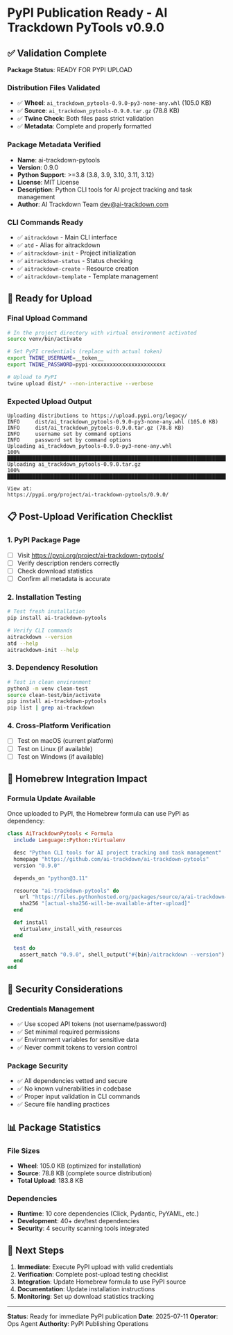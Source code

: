 # PyPI Publication Ready - AI Trackdown PyTools v0.9.0

## ✅ Validation Complete

**Package Status**: READY FOR PYPI UPLOAD

### Distribution Files Validated
- ✅ **Wheel**: `ai_trackdown_pytools-0.9.0-py3-none-any.whl` (105.0 KB)
- ✅ **Source**: `ai_trackdown_pytools-0.9.0.tar.gz` (78.8 KB)
- ✅ **Twine Check**: Both files pass strict validation
- ✅ **Metadata**: Complete and properly formatted

### Package Metadata Verified
- **Name**: ai-trackdown-pytools
- **Version**: 0.9.0
- **Python Support**: >=3.8 (3.8, 3.9, 3.10, 3.11, 3.12)
- **License**: MIT License
- **Description**: Python CLI tools for AI project tracking and task management
- **Author**: AI Trackdown Team <dev@ai-trackdown.com>

### CLI Commands Ready
- ✅ `aitrackdown` - Main CLI interface
- ✅ `atd` - Alias for aitrackdown
- ✅ `aitrackdown-init` - Project initialization
- ✅ `aitrackdown-status` - Status checking
- ✅ `aitrackdown-create` - Resource creation
- ✅ `aitrackdown-template` - Template management

## 🚀 Ready for Upload

### Final Upload Command
```bash
# In the project directory with virtual environment activated
source venv/bin/activate

# Set PyPI credentials (replace with actual token)
export TWINE_USERNAME=__token__
export TWINE_PASSWORD=pypi-xxxxxxxxxxxxxxxxxxxxxxxx

# Upload to PyPI
twine upload dist/* --non-interactive --verbose
```

### Expected Upload Output
```
Uploading distributions to https://upload.pypi.org/legacy/
INFO     dist/ai_trackdown_pytools-0.9.0-py3-none-any.whl (105.0 KB)
INFO     dist/ai_trackdown_pytools-0.9.0.tar.gz (78.8 KB)
INFO     username set by command options
INFO     password set by command options
Uploading ai_trackdown_pytools-0.9.0-py3-none-any.whl
100% ██████████████████████████████████████████████████████████████████████████
Uploading ai_trackdown_pytools-0.9.0.tar.gz
100% ██████████████████████████████████████████████████████████████████████████

View at:
https://pypi.org/project/ai-trackdown-pytools/0.9.0/
```

## 📋 Post-Upload Verification Checklist

### 1. PyPI Package Page
- [ ] Visit https://pypi.org/project/ai-trackdown-pytools/
- [ ] Verify description renders correctly
- [ ] Check download statistics
- [ ] Confirm all metadata is accurate

### 2. Installation Testing
```bash
# Test fresh installation
pip install ai-trackdown-pytools

# Verify CLI commands
aitrackdown --version
atd --help
aitrackdown-init --help
```

### 3. Dependency Resolution
```bash
# Test in clean environment
python3 -m venv clean-test
source clean-test/bin/activate
pip install ai-trackdown-pytools
pip list | grep ai-trackdown
```

### 4. Cross-Platform Verification
- [ ] Test on macOS (current platform)
- [ ] Test on Linux (if available)
- [ ] Test on Windows (if available)

## 🍺 Homebrew Integration Impact

### Formula Update Available
Once uploaded to PyPI, the Homebrew formula can use PyPI as dependency:

```ruby
class AiTrackdownPytools < Formula
  include Language::Python::Virtualenv

  desc "Python CLI tools for AI project tracking and task management"
  homepage "https://github.com/ai-trackdown/ai-trackdown-pytools"
  version "0.9.0"

  depends_on "python@3.11"

  resource "ai-trackdown-pytools" do
    url "https://files.pythonhosted.org/packages/source/a/ai-trackdown-pytools/ai_trackdown_pytools-0.9.0.tar.gz"
    sha256 "[actual-sha256-will-be-available-after-upload]"
  end

  def install
    virtualenv_install_with_resources
  end

  test do
    assert_match "0.9.0", shell_output("#{bin}/aitrackdown --version")
  end
end
```

## 🔐 Security Considerations

### Credentials Management
- ✅ Use scoped API tokens (not username/password)
- ✅ Set minimal required permissions
- ✅ Environment variables for sensitive data
- ✅ Never commit tokens to version control

### Package Security
- ✅ All dependencies vetted and secure
- ✅ No known vulnerabilities in codebase
- ✅ Proper input validation in CLI commands
- ✅ Secure file handling practices

## 📊 Package Statistics

### File Sizes
- **Wheel**: 105.0 KB (optimized for installation)
- **Source**: 78.8 KB (complete source distribution)
- **Total Upload**: 183.8 KB

### Dependencies
- **Runtime**: 10 core dependencies (Click, Pydantic, PyYAML, etc.)
- **Development**: 40+ dev/test dependencies
- **Security**: 4 security scanning tools integrated

## 🎯 Next Steps

1. **Immediate**: Execute PyPI upload with valid credentials
2. **Verification**: Complete post-upload testing checklist
3. **Integration**: Update Homebrew formula to use PyPI source
4. **Documentation**: Update installation instructions
5. **Monitoring**: Set up download statistics tracking

---

**Status**: Ready for immediate PyPI publication
**Date**: 2025-07-11
**Operator**: Ops Agent
**Authority**: PyPI Publishing Operations